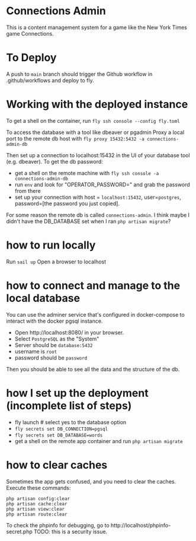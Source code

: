 # Connections Admin

This is a content management system for a game like the New York Times game Connections.

# To Deploy

A push to `main` branch should trigger the Github workflow in .github/workflows and deploy to fly.

# Working with the deployed instance

To get a shell on the container, run `fly ssh console --config fly.toml`

To access the database with a tool like dbeaver or pgadmin
Proxy a local port to the remote db host with `fly proxy 15432:5432 -a connections-admin-db`

Then set up a connection to localhost:15432 in the UI of your database tool (e.g. dbeaver).
To get the db password:

-   get a shell on the remote machine with `fly ssh console -a connections-admin-db`
-   run `env` and look for "OPERATOR_PASSWORD=" and grab the password from there
-   set up your connection with host = `localhost:15432`, user=`postgres`, password=[the password you just copied].

For some reason the remote db is called `connections-admin`. I think maybe I didn't have the DB_DATABASE set
when I ran `php artisan migrate`?

# how to run locally

Run `sail up`
Open a browser to localhost

# how to connect and manage to the local database

You can use the adminer service that's configured in docker-compose to interact with the docker pgsql instance.

-   Open http://localhost:8080/ in your browser.
-   Select `PostgreSQL` as the "System"
-   Server should be `database:5432`
-   username is `root`
-   password should be `password`

Then you should be able to see all the data and the structure of the db.

# how I set up the deployment (incomplete list of steps)

-   fly launch # select yes to the database option
-   `fly secrets set DB_CONNECTION=pgsql`
-   `fly secrets set DB_DATABASE=words`
-   get a shell on the remote app container and run `php artisan migrate`

# how to clear caches

Sometimes the app gets confused, and you need to clear the caches. Execute these commands:

```
php artisan config:clear
php artisan cache:clear
php artisan view:clear
php artisan route:clear
```

To check the phpinfo for debugging, go to http://localhost/phpinfo-secret.php
TODO: this is a security issue.
